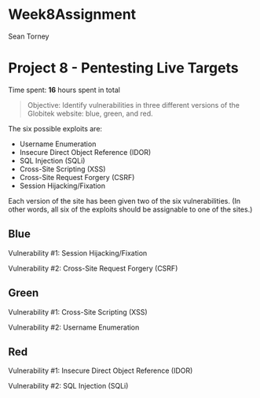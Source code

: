 # Week8Assignment
Sean Torney

# Project 8 - Pentesting Live Targets

Time spent: **16** hours spent in total

> Objective: Identify vulnerabilities in three different versions of the Globitek website: blue, green, and red.

The six possible exploits are:
* Username Enumeration
* Insecure Direct Object Reference (IDOR)
* SQL Injection (SQLi)
* Cross-Site Scripting (XSS)
* Cross-Site Request Forgery (CSRF)
* Session Hijacking/Fixation

Each version of the site has been given two of the six vulnerabilities. (In other words, all six of the exploits should be assignable to one of the sites.)

## Blue

Vulnerability #1: Session Hijacking/Fixation

Vulnerability #2: Cross-Site Request Forgery (CSRF)


## Green

Vulnerability #1: Cross-Site Scripting (XSS)

Vulnerability #2: Username Enumeration


## Red

Vulnerability #1: Insecure Direct Object Reference (IDOR)

Vulnerability #2: SQL Injection (SQLi)


